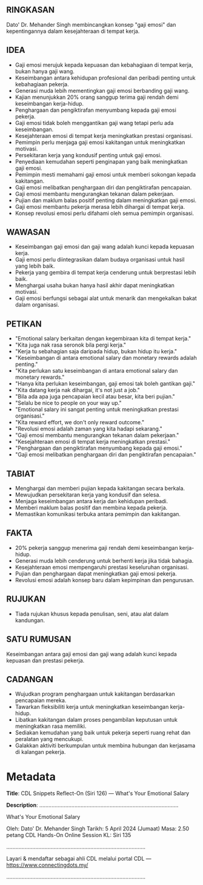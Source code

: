 ## RINGKASAN
Dato' Dr. Mehander Singh membincangkan konsep "gaji emosi" dan kepentingannya dalam kesejahteraan di tempat kerja.

## IDEA
- Gaji emosi merujuk kepada kepuasan dan kebahagiaan di tempat kerja, bukan hanya gaji wang.
- Keseimbangan antara kehidupan profesional dan peribadi penting untuk kebahagiaan pekerja.
- Generasi muda lebih mementingkan gaji emosi berbanding gaji wang.
- Kajian menunjukkan 20% orang sanggup terima gaji rendah demi keseimbangan kerja-hidup.
- Penghargaan dan pengiktirafan menyumbang kepada gaji emosi pekerja.
- Gaji emosi tidak boleh menggantikan gaji wang tetapi perlu ada keseimbangan.
- Kesejahteraan emosi di tempat kerja meningkatkan prestasi organisasi.
- Pemimpin perlu menjaga gaji emosi kakitangan untuk meningkatkan motivasi.
- Persekitaran kerja yang kondusif penting untuk gaji emosi.
- Penyediaan kemudahan seperti penginapan yang baik meningkatkan gaji emosi.
- Pemimpin mesti memahami gaji emosi untuk memberi sokongan kepada kakitangan.
- Gaji emosi melibatkan penghargaan diri dan pengiktirafan pencapaian.
- Gaji emosi membantu mengurangkan tekanan dalam pekerjaan.
- Pujian dan maklum balas positif penting dalam meningkatkan gaji emosi.
- Gaji emosi membantu pekerja merasa lebih dihargai di tempat kerja.
- Konsep revolusi emosi perlu difahami oleh semua pemimpin organisasi.

## WAWASAN
- Keseimbangan gaji emosi dan gaji wang adalah kunci kepada kepuasan kerja.
- Gaji emosi perlu diintegrasikan dalam budaya organisasi untuk hasil yang lebih baik.
- Pekerja yang gembira di tempat kerja cenderung untuk berprestasi lebih baik.
- Menghargai usaha bukan hanya hasil akhir dapat meningkatkan motivasi.
- Gaji emosi berfungsi sebagai alat untuk menarik dan mengekalkan bakat dalam organisasi.

## PETIKAN
- "Emotional salary berkaitan dengan kegembiraan kita di tempat kerja."
- "Kita juga nak rasa seronok bila pergi kerja."
- "Kerja tu sebahagian saja daripada hidup, bukan hidup itu kerja."
- "Keseimbangan di antara emotional salary dan monetary rewards adalah penting."
- "Kita perlukan satu keseimbangan di antara emotional salary dan monetary rewards."
- "Hanya kita perlukan keseimbangan, gaji emosi tak boleh gantikan gaji."
- "Kita datang kerja nak dihargai, it's not just a job."
- "Bila ada apa juga pencapaian kecil atau besar, kita beri pujian."
- "Selalu be nice to people on your way up."
- "Emotional salary ini sangat penting untuk meningkatkan prestasi organisasi."
- "Kita reward effort, we don't only reward outcome."
- "Revolusi emosi adalah zaman yang kita hadapi sekarang."
- "Gaji emosi membantu mengurangkan tekanan dalam pekerjaan."
- "Kesejahteraan emosi di tempat kerja meningkatkan prestasi."
- "Penghargaan dan pengiktirafan menyumbang kepada gaji emosi."
- "Gaji emosi melibatkan penghargaan diri dan pengiktirafan pencapaian."

## TABIAT
- Menghargai dan memberi pujian kepada kakitangan secara berkala.
- Mewujudkan persekitaran kerja yang kondusif dan selesa.
- Menjaga keseimbangan antara kerja dan kehidupan peribadi.
- Memberi maklum balas positif dan membina kepada pekerja.
- Memastikan komunikasi terbuka antara pemimpin dan kakitangan.

## FAKTA
- 20% pekerja sanggup menerima gaji rendah demi keseimbangan kerja-hidup.
- Generasi muda lebih cenderung untuk berhenti kerja jika tidak bahagia.
- Kesejahteraan emosi mempengaruhi prestasi keseluruhan organisasi.
- Pujian dan penghargaan dapat meningkatkan gaji emosi pekerja.
- Revolusi emosi adalah konsep baru dalam kepimpinan dan pengurusan.

## RUJUKAN
- Tiada rujukan khusus kepada penulisan, seni, atau alat dalam kandungan.

## SATU RUMUSAN
Keseimbangan antara gaji emosi dan gaji wang adalah kunci kepada kepuasan dan prestasi pekerja.

## CADANGAN
- Wujudkan program penghargaan untuk kakitangan berdasarkan pencapaian mereka.
- Tawarkan fleksibiliti kerja untuk meningkatkan keseimbangan kerja-hidup.
- Libatkan kakitangan dalam proses pengambilan keputusan untuk meningkatkan rasa memiliki.
- Sediakan kemudahan yang baik untuk pekerja seperti ruang rehat dan peralatan yang mencukupi.
- Galakkan aktiviti berkumpulan untuk membina hubungan dan kerjasama di kalangan pekerja.

# Metadata
**Title**: CDL Snippets Reflect-On (Siri 126) — What's Your Emotional Salary

**Description**: ...........................................................................................

What's Your Emotional Salary

Oleh: Dato' Dr. Mehander Singh
Tarikh: 5 April 2024 (Jumaat)
Masa: 2.50 petang
CDL Hands-On Online Session KL: Siri 135

...........................................................................................

Layari & mendaftar sebagai ahli CDL melalui portal CDL — https://www.connectingdots.my/

...........................................................................................